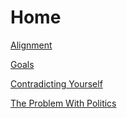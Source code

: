 Home
=============

[Alignment](pages/alignment.md)

[Goals](pages/goals.md)

[Contradicting Yourself](pages/proofbycontradiction.md)

[The Problem With Politics](pages/politicalnodes.md)

